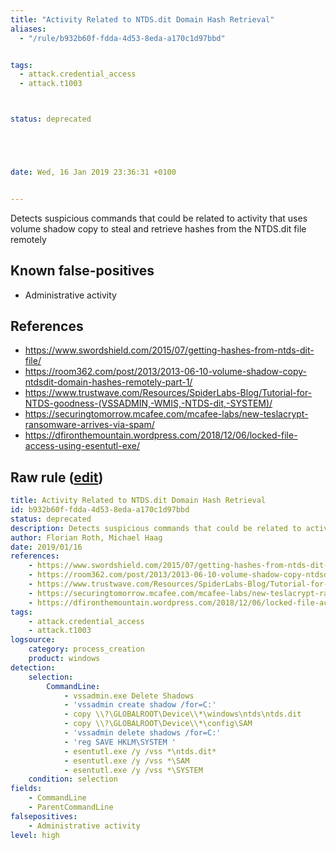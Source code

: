 ```yaml
---
title: "Activity Related to NTDS.dit Domain Hash Retrieval"
aliases:
  - "/rule/b932b60f-fdda-4d53-8eda-a170c1d97bbd"


tags:
  - attack.credential_access
  - attack.t1003



status: deprecated





date: Wed, 16 Jan 2019 23:36:31 +0100


---
```


Detects suspicious commands that could be related to activity that uses volume shadow copy to steal and retrieve hashes from the NTDS.dit file remotely

<!--more-->


## Known false-positives

* Administrative activity



## References

* https://www.swordshield.com/2015/07/getting-hashes-from-ntds-dit-file/
* https://room362.com/post/2013/2013-06-10-volume-shadow-copy-ntdsdit-domain-hashes-remotely-part-1/
* https://www.trustwave.com/Resources/SpiderLabs-Blog/Tutorial-for-NTDS-goodness-(VSSADMIN,-WMIS,-NTDS-dit,-SYSTEM)/
* https://securingtomorrow.mcafee.com/mcafee-labs/new-teslacrypt-ransomware-arrives-via-spam/
* https://dfironthemountain.wordpress.com/2018/12/06/locked-file-access-using-esentutl-exe/


## Raw rule ([edit](https://github.com/SigmaHQ/sigma/edit/master/rules/windows/deprecated/win_susp_vssadmin_ntds_activity.yml))
```yaml
title: Activity Related to NTDS.dit Domain Hash Retrieval
id: b932b60f-fdda-4d53-8eda-a170c1d97bbd
status: deprecated
description: Detects suspicious commands that could be related to activity that uses volume shadow copy to steal and retrieve hashes from the NTDS.dit file remotely
author: Florian Roth, Michael Haag
date: 2019/01/16
references:
    - https://www.swordshield.com/2015/07/getting-hashes-from-ntds-dit-file/
    - https://room362.com/post/2013/2013-06-10-volume-shadow-copy-ntdsdit-domain-hashes-remotely-part-1/
    - https://www.trustwave.com/Resources/SpiderLabs-Blog/Tutorial-for-NTDS-goodness-(VSSADMIN,-WMIS,-NTDS-dit,-SYSTEM)/
    - https://securingtomorrow.mcafee.com/mcafee-labs/new-teslacrypt-ransomware-arrives-via-spam/
    - https://dfironthemountain.wordpress.com/2018/12/06/locked-file-access-using-esentutl-exe/
tags:
    - attack.credential_access
    - attack.t1003
logsource:
    category: process_creation
    product: windows
detection:
    selection:
        CommandLine:
            - vssadmin.exe Delete Shadows
            - 'vssadmin create shadow /for=C:'
            - copy \\?\GLOBALROOT\Device\\*\windows\ntds\ntds.dit
            - copy \\?\GLOBALROOT\Device\\*\config\SAM
            - 'vssadmin delete shadows /for=C:'
            - 'reg SAVE HKLM\SYSTEM '
            - esentutl.exe /y /vss *\ntds.dit*
            - esentutl.exe /y /vss *\SAM
            - esentutl.exe /y /vss *\SYSTEM
    condition: selection
fields:
    - CommandLine
    - ParentCommandLine
falsepositives:
    - Administrative activity
level: high

```
